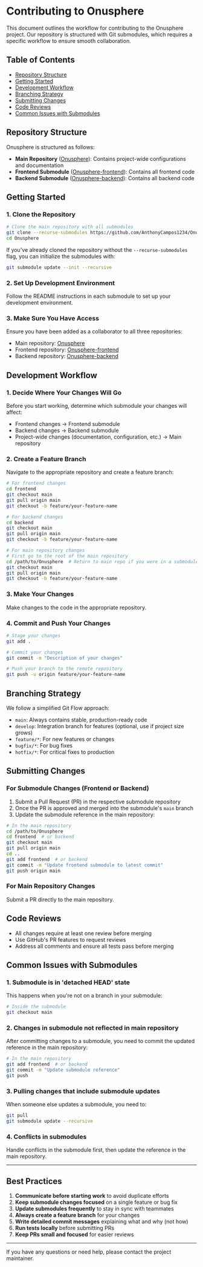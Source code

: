 # Contributing to Onusphere

This document outlines the workflow for contributing to the Onusphere project. Our repository is structured with Git submodules, which requires a specific workflow to ensure smooth collaboration.

## Table of Contents
- [Repository Structure](#repository-structure)
- [Getting Started](#getting-started)
- [Development Workflow](#development-workflow)
- [Branching Strategy](#branching-strategy)
- [Submitting Changes](#submitting-changes)
- [Code Reviews](#code-reviews)
- [Common Issues with Submodules](#common-issues-with-submodules)

## Repository Structure

Onusphere is structured as follows:
- **Main Repository** ([Onusphere](https://github.com/AnthonyCampos1234/Onusphere)): Contains project-wide configurations and documentation
- **Frontend Submodule** ([Onusphere-frontend](https://github.com/AnthonyCampos1234/Onusphere-frontend)): Contains all frontend code
- **Backend Submodule** ([Onusphere-backend](https://github.com/AnthonyCampos1234/Onusphere-backend)): Contains all backend code

## Getting Started

### 1. Clone the Repository

```bash
# Clone the main repository with all submodules
git clone --recurse-submodules https://github.com/AnthonyCampos1234/Onusphere.git
cd Onusphere
```

If you've already cloned the repository without the `--recurse-submodules` flag, you can initialize the submodules with:

```bash
git submodule update --init --recursive
```

### 2. Set Up Development Environment

Follow the README instructions in each submodule to set up your development environment.

### 3. Make Sure You Have Access

Ensure you have been added as a collaborator to all three repositories:
- Main repository: [Onusphere](https://github.com/AnthonyCampos1234/Onusphere)
- Frontend repository: [Onusphere-frontend](https://github.com/AnthonyCampos1234/Onusphere-frontend)
- Backend repository: [Onusphere-backend](https://github.com/AnthonyCampos1234/Onusphere-backend)

## Development Workflow

### 1. Decide Where Your Changes Will Go

Before you start working, determine which submodule your changes will affect:
- Frontend changes → Frontend submodule
- Backend changes → Backend submodule
- Project-wide changes (documentation, configuration, etc.) → Main repository

### 2. Create a Feature Branch

Navigate to the appropriate repository and create a feature branch:

```bash
# For frontend changes
cd frontend
git checkout main
git pull origin main
git checkout -b feature/your-feature-name

# For backend changes
cd backend
git checkout main
git pull origin main
git checkout -b feature/your-feature-name

# For main repository changes
# First go to the root of the main repository
cd /path/to/Onusphere  # Return to main repo if you were in a submodule
git checkout main
git pull origin main
git checkout -b feature/your-feature-name
```

### 3. Make Your Changes

Make changes to the code in the appropriate repository.

### 4. Commit and Push Your Changes

```bash
# Stage your changes
git add .

# Commit your changes
git commit -m "Description of your changes"

# Push your branch to the remote repository
git push -u origin feature/your-feature-name
```

## Branching Strategy

We follow a simplified Git Flow approach:

- `main`: Always contains stable, production-ready code
- `develop`: Integration branch for features (optional, use if project size grows)
- `feature/*`: For new features or changes
- `bugfix/*`: For bug fixes
- `hotfix/*`: For critical fixes to production

## Submitting Changes

### For Submodule Changes (Frontend or Backend)

1. Submit a Pull Request (PR) in the respective submodule repository
2. Once the PR is approved and merged into the submodule's `main` branch
3. Update the submodule reference in the main repository:

```bash
# In the main repository
cd /path/to/Onusphere
cd frontend  # or backend
git checkout main
git pull origin main
cd ..
git add frontend  # or backend
git commit -m "Update frontend submodule to latest commit"
git push origin main
```

### For Main Repository Changes

Submit a PR directly to the main repository.

## Code Reviews

- All changes require at least one review before merging
- Use GitHub's PR features to request reviews
- Address all comments and ensure all tests pass before merging

## Common Issues with Submodules

### 1. Submodule is in 'detached HEAD' state

This happens when you're not on a branch in your submodule:

```bash
# Inside the submodule
git checkout main
```

### 2. Changes in submodule not reflected in main repository

After committing changes to a submodule, you need to commit the updated reference in the main repository:

```bash
# In the main repository
git add frontend  # or backend
git commit -m "Update submodule reference"
git push
```

### 3. Pulling changes that include submodule updates

When someone else updates a submodule, you need to:

```bash
git pull
git submodule update --recursive
```

### 4. Conflicts in submodules

Handle conflicts in the submodule first, then update the reference in the main repository.

---

## Best Practices

1. **Communicate before starting work** to avoid duplicate efforts
2. **Keep submodule changes focused** on a single feature or bug fix
3. **Update submodules frequently** to stay in sync with teammates
4. **Always create a feature branch** for your changes
5. **Write detailed commit messages** explaining what and why (not how)
6. **Run tests locally** before submitting PRs
7. **Keep PRs small and focused** for easier reviews

---

If you have any questions or need help, please contact the project maintainer.
